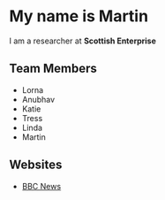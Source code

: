 # My name is Martin

I am a researcher at **Scottish Enterprise**

## Team Members
- Lorna
- Anubhav
- Katie
- Tress
- Linda
- Martin

## Websites
- [BBC News](https://news.bbc.co.uk)

